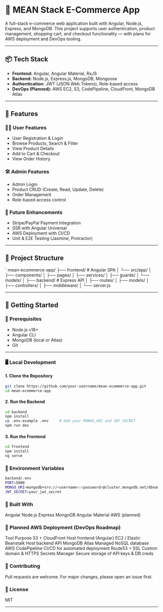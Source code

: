 # 🛒 MEAN Stack E-Commerce App

A full-stack e-commerce web application built with Angular, Node.js, Express, and MongoDB. This project supports user authentication, product management, shopping cart, and checkout functionality — with plans for AWS deployment and DevOps tooling.

---

## 📦 Tech Stack

- **Frontend:** Angular, Angular Material, RxJS
- **Backend:** Node.js, Express.js, MongoDB, Mongoose
- **Authentication:** JWT (JSON Web Tokens), Role-based access
- **DevOps (Planned):** AWS EC2, S3, CodePipeline, CloudFront, MongoDB Atlas

---

## 🚀 Features

### 🧑‍💻 User Features
- User Registration & Login
- Browse Products, Search & Filter
- View Product Details
- Add to Cart & Checkout
- View Order History

### 🛠 Admin Features
- Admin Login
- Product CRUD (Create, Read, Update, Delete)
- Order Management
- Role-based access control

### 🧾 Future Enhancements
- Stripe/PayPal Payment Integration
- SSR with Angular Universal
- AWS Deployment with CI/CD
- Unit & E2E Testing (Jasmine, Protractor)

---

## 📁 Project Structure

`
mean-ecommerce-app/
  ├── frontend/ # Angular SPA
  │ └── src/app/
  │ ├── components/
  │ ├── pages/
  │ ├── services/
  │ ├── guards/
  │ └── models/
  │
  ├── backend/ # Express API
  │ ├── routes/
  │ ├── models/
  │ ├── controllers/
  │ ├── middleware/
  │ └── server.js


---

## 🧪 Getting Started

### 🔧 Prerequisites
- Node.js v18+
- Angular CLI
- MongoDB (local or Atlas)
- Git

---

### 🖥 Local Development

#### 1. Clone the Repository
```bash
git clone https://github.com/your-username/mean-ecommerce-app.git
cd mean-ecommerce-app
```
#### 2. Run the Backend
```bash
cd backend
npm install
cp .env.example .env     # Add your MONGO_URI and JWT_SECRET
npm run dev

```
#### 3. Run the Frontend
```bash
cd frontend
npm install
ng serve

```
### 🔐 Environment Variables
```bash
backend/.env
PORT=5000
MONGO_URI=mongodb+srv://<username>:<password>@cluster.mongodb.net/dbname
JWT_SECRET=your_jwt_secret

```
### 🧱 Built With
Angular
Node.js
Express
MongoDB
Angular Material
AWS (planned)

### 🐳 Planned AWS Deployment (DevOps Roadmap)
Tool	Purpose
S3 + CloudFront	Host frontend (Angular)
EC2 / Elastic Beanstalk	Host backend API
MongoDB Atlas	Managed NoSQL database
AWS CodePipeline	CI/CD for automated deployment
Route53 + SSL	Custom domain & HTTPS
Secrets Manager	Secure storage of API keys & DB creds

### 🤝 Contributing
Pull requests are welcome. For major changes, please open an issue first.

### 📄 License
MIT

---

